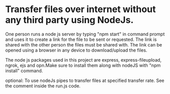 # Transfer files over internet without any third party using NodeJs.

One person runs a node js server by typing "npm start" in command prompt and uses it to create a link for the file to be sent or requested.
The link is shared with the other person the files must be shared with.
The link can be opened using a browser in any device to download/upload the files.

The node js packages used in this project are express, express-fileupload, ngrok, ejs and opn.Make sure to install them along with nodeJS with "npm install" command.

optional:
To use nodeJs pipes to transfer files at specified transfer rate. See the comment inside the run.js code.


